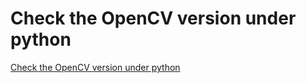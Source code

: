 # Check the OpenCV version under python
[Check the OpenCV version under python](https://aiwithcloud.com/?p=1330)